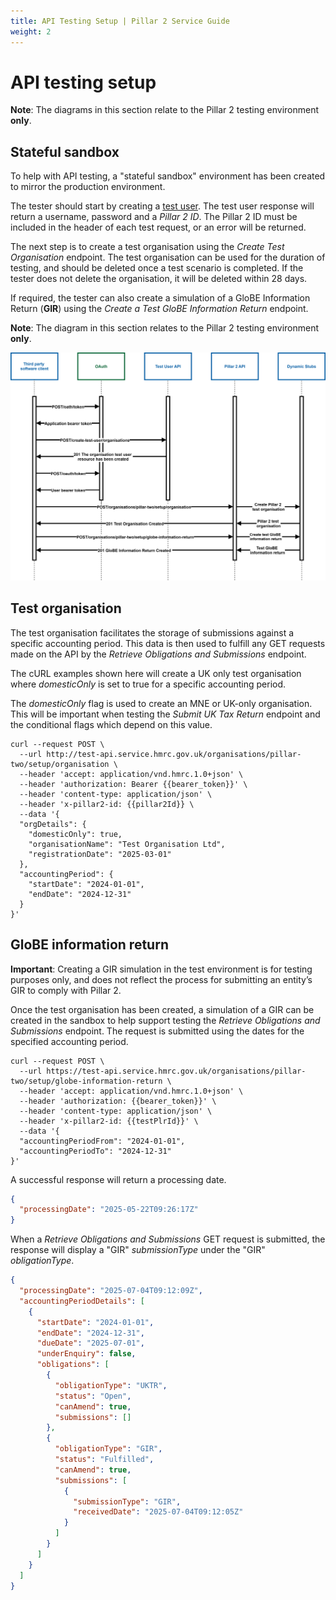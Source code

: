 ```yaml
---
title: API Testing Setup | Pillar 2 Service Guide
weight: 2
---
```


# API testing setup

**Note**: The diagrams in this section relate to the Pillar 2 testing environment **only**. 

## Stateful sandbox

To help with API testing, a "stateful sandbox" environment has been created to mirror the production environment. 

The tester should start by creating a [test user](https://developer.service.hmrc.gov.uk/api-documentation/docs/api/service/api-platform-test-user/1.0). The test user response will return a username, password and a *Pillar 2 ID*. The Pillar 2 ID must be included in the header of each test request, or an error will be returned. 

The next step is to create a test organisation using the *Create Test Organisation* endpoint. The test organisation can be used for the duration of testing, and should be deleted once a test scenario is completed. If the tester does not delete the organisation, it will be deleted within 28 days. 

If required, the tester can also create a simulation of a GloBE Information Return (**GIR**) using the *Create a Test GloBE Information Return* endpoint. 

**Note**: The diagram in this section relates to the Pillar 2 testing environment **only**.


<a href="figures/test-organisation-sequence.svg" target="blank"><img src="figures/test-organisation-sequence.svg" alt="Create test organisation"/></a>

## Test organisation

The test organisation facilitates the storage of submissions against a specific accounting period. This data is then used to fulfill any GET requests made on the API by the *Retrieve Obligations and Submissions* endpoint.

The cURL examples shown here will create a UK only test organisation where *domesticOnly* is set to true for a specific accounting period.

The *domesticOnly* flag is used to create an MNE or UK-only organisation. This will be important when testing the *Submit UK Tax Return* endpoint and the conditional flags which depend on this value.


```shell
curl --request POST \
  --url http://test-api.service.hmrc.gov.uk/organisations/pillar-two/setup/organisation \
  --header 'accept: application/vnd.hmrc.1.0+json' \
  --header 'authorization: Bearer {{bearer_token}}' \
  --header 'content-type: application/json' \
  --header 'x-pillar2-id: {{pillar2Id}} \
  --data '{
  "orgDetails": {
    "domesticOnly": true,
    "organisationName": "Test Organisation Ltd",
    "registrationDate": "2025-03-01"
  },
  "accountingPeriod": {
    "startDate": "2024-01-01",
    "endDate": "2024-12-31"
  }
}'
```

## GloBE information return

**Important**: Creating a GIR simulation in the test environment is for testing purposes only, and does not reflect the process for submitting an entity’s GIR to comply with Pillar 2.

Once the test organisation has been created, a simulation of a GIR can be created in the sandbox to help support testing the *Retrieve Obligations and Submissions* endpoint. The request is submitted using the dates for the specified accounting period.

```shell
curl --request POST \
  --url https://test-api.service.hmrc.gov.uk/organisations/pillar-two/setup/globe-information-return \
  --header 'accept: application/vnd.hmrc.1.0+json' \
  --header 'authorization: {{bearer_token}}' \
  --header 'content-type: application/json' \
  --header 'x-pillar2-id: {{testPlrId}}' \
  --data '{
  "accountingPeriodFrom": "2024-01-01",
  "accountingPeriodTo": "2024-12-31"
}'
```

A successful response will return a processing date.

```json
{
  "processingDate": "2025-05-22T09:26:17Z"
}
```

When a *Retrieve Obligations and Submissions* GET request is submitted, the response will display a "GIR" *submissionType* under the "GIR" *obligationType*.

```json
{
  "processingDate": "2025-07-04T09:12:09Z",
  "accountingPeriodDetails": [
    {
      "startDate": "2024-01-01",
      "endDate": "2024-12-31",
      "dueDate": "2025-07-01",
      "underEnquiry": false,
      "obligations": [
        {
          "obligationType": "UKTR",
          "status": "Open",
          "canAmend": true,
          "submissions": []
        },
        {
          "obligationType": "GIR",
          "status": "Fulfilled",
          "canAmend": true,
          "submissions": [
            {
              "submissionType": "GIR",
              "receivedDate": "2025-07-04T09:12:05Z"
            }
          ]
        }
      ]
    }
  ]
}     
```
